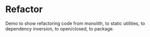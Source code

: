 # Refactor
Demo to show refactoring code from monolith, to static utilities, to dependency inversion, to open/closed, to package.
